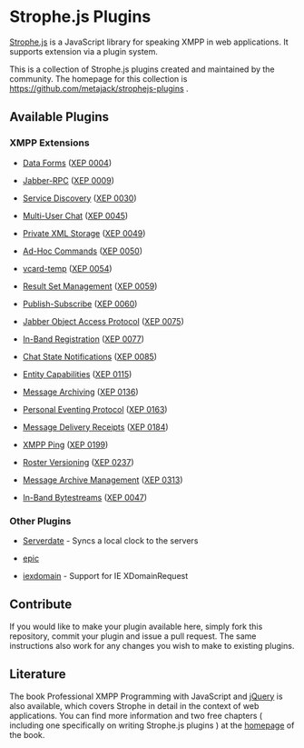 # Strophe.js Plugins

[Strophe.js](http://code.stanziq.com/strophe) is a JavaScript library for
speaking XMPP in web applications. It supports extension via a plugin system.

This is a collection of Strophe.js plugins created and maintained by the
community. The homepage for this collection is
https://github.com/metajack/strophejs-plugins .

## Available Plugins

### XMPP Extensions

- [Data Forms](strophejs-plugins/tree/master/dataforms/)
  ([XEP 0004](http://xmpp.org/extensions/xep-0004.html))

- [Jabber-RPC](strophejs-plugins/tree/master/rpc/)
  ([XEP 0009](http://xmpp.org/extensions/xep-0009.html))

- [Service Discovery](strophejs-plugins/tree/master/disco/)
  ([XEP 0030](http://xmpp.org/extensions/xep-0030.html))

- [Multi-User Chat](strophejs-plugins/tree/master/muc/)
  ([XEP 0045](http://xmpp.org/extensions/xep-0045.html))

- [Private XML Storage](strophejs-plugins/tree/master/private/)
  ([XEP 0049](http://xmpp.org/extensions/xep-0049.html))

- [Ad-Hoc Commands](strophejs-plugins/tree/master/cmds/)
  ([XEP 0050](http://xmpp.org/extensions/xep-0050.html))

- [vcard-temp](strophejs-plugins/tree/master/vcard/)
  ([XEP 0054](http://xmpp.org/extensions/xep-0054.html))

- [Result Set Management](strophejs-plugins/tree/master/rsm/)
  ([XEP 0059](http://xmpp.org/extensions/xep-0059.html))

- [Publish-Subscribe](strophejs-plugins/tree/master/pubsub/)
  ([XEP 0060](http://xmpp.org/extensions/xep-0060.html))

- [Jabber Object Access Protocol](strophejs-plugins/tree/master/joap/)
  ([XEP 0075](http://xmpp.org/extensions/xep-0075.html))

- [In-Band Registration](strophejs-plugins/tree/master/register/)
  ([XEP 0077](http://xmpp.org/extensions/xep-0077.html))

- [Chat State Notifications](strophejs-plugins/tree/master/chatstates/)
  ([XEP 0085](http://xmpp.org/extensions/xep-0085.html))

- [Entity Capabilities](strophejs-plugins/tree/master/caps/)
  ([XEP 0115](http://xmpp.org/extensions/xep-0115.html))

- [Message Archiving](strophejs-plugins/tree/master/archive/)
  ([XEP 0136](http://xmpp.org/extensions/xep-0136.html))

- [Personal Eventing Protocol](strophejs-plugins/tree/master/pep/)
  ([XEP 0163](http://xmpp.org/extensions/xep-0163.html))

- [Message Delivery Receipts](strophejs-plugins/tree/master/receipts/)
  ([XEP 0184](http://xmpp.org/extensions/xep-0184.html))

- [XMPP Ping](strophejs-plugins/tree/master/ping/)
  ([XEP 0199](http://xmpp.org/extensions/xep-0199.html))

- [Roster Versioning](strophejs-plugins/tree/master/roster/)
  ([XEP 0237](http://xmpp.org/extensions/xep-0237.html))

- [Message Archive Management](strophejs-plugins/tree/master/mam/)
  ([XEP 0313](http://xmpp.org/extensions/xep-0313.html))

- [In-Band Bytestreams](strophejs-plugins/tree/master/ibb/)
  ([XEP 0047](http://xmpp.org/extensions/xep-0047.html))

### Other Plugins

- [Serverdate](strophejs-plugins/tree/master/serverdate/) - Syncs a local clock
  to the servers

- [epic](strophejs-plugins/tree/master/epic/)

- [iexdomain](strophejs-plugins/tree/master/iexdomain/) - Support for IE
  XDomainRequest

## Contribute

If you would like to make your plugin available here, simply fork this
repository, commit your plugin and issue a pull request.
The same instructions also work for any changes you wish to make to existing
plugins.

## Literature

The book Professional XMPP Programming with JavaScript and
[jQuery](http://jquery.com/) is also available, which covers Strophe in detail
in the context of web applications.
You can find more information and two free chapters ( including one specifically
on writing Strophe.js plugins ) at the [homepage](http://professionalxmpp.com)
of the book.
